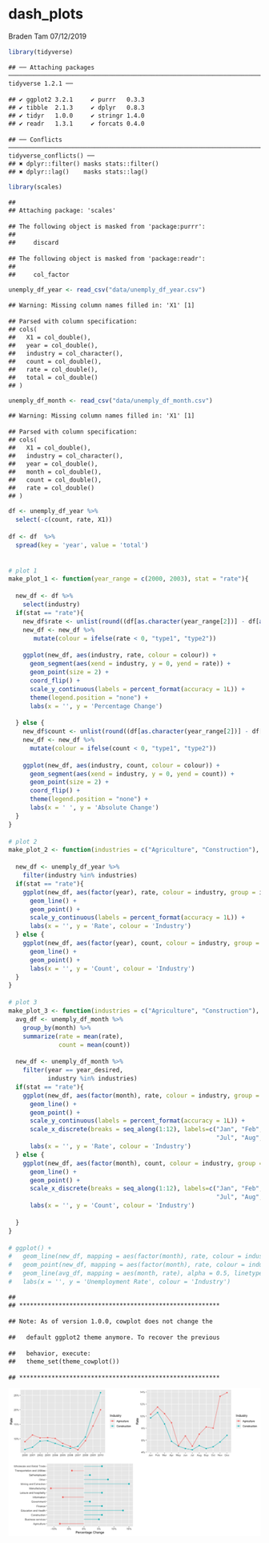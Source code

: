 dash\_plots
================
Braden Tam
07/12/2019

``` r
library(tidyverse)
```

    ## ── Attaching packages ────────────────────────────────────────────────────────────────────────────────────────────────── tidyverse 1.2.1 ──

    ## ✔ ggplot2 3.2.1     ✔ purrr   0.3.3
    ## ✔ tibble  2.1.3     ✔ dplyr   0.8.3
    ## ✔ tidyr   1.0.0     ✔ stringr 1.4.0
    ## ✔ readr   1.3.1     ✔ forcats 0.4.0

    ## ── Conflicts ───────────────────────────────────────────────────────────────────────────────────────────────────── tidyverse_conflicts() ──
    ## ✖ dplyr::filter() masks stats::filter()
    ## ✖ dplyr::lag()    masks stats::lag()

``` r
library(scales)
```

    ## 
    ## Attaching package: 'scales'

    ## The following object is masked from 'package:purrr':
    ## 
    ##     discard

    ## The following object is masked from 'package:readr':
    ## 
    ##     col_factor

``` r
unemply_df_year <- read_csv("data/unemply_df_year.csv")
```

    ## Warning: Missing column names filled in: 'X1' [1]

    ## Parsed with column specification:
    ## cols(
    ##   X1 = col_double(),
    ##   year = col_double(),
    ##   industry = col_character(),
    ##   count = col_double(),
    ##   rate = col_double(),
    ##   total = col_double()
    ## )

``` r
unemply_df_month <- read_csv("data/unemply_df_month.csv")
```

    ## Warning: Missing column names filled in: 'X1' [1]

    ## Parsed with column specification:
    ## cols(
    ##   X1 = col_double(),
    ##   industry = col_character(),
    ##   year = col_double(),
    ##   month = col_double(),
    ##   count = col_double(),
    ##   rate = col_double()
    ## )

``` r
df <- unemply_df_year %>%
  select(-c(count, rate, X1))

df <- df  %>%
  spread(key = 'year', value = 'total')


# plot 1
make_plot_1 <- function(year_range = c(2000, 2003), stat = "rate"){

  new_df <- df %>%
    select(industry)
  if(stat == "rate"){
    new_df$rate <- unlist(round((df[as.character(year_range[2])] - df[as.character(year_range[1])]) / df[as.character(year_range[1])], 2))
    new_df <- new_df %>%
       mutate(colour = ifelse(rate < 0, "type1", "type2"))

    ggplot(new_df, aes(industry, rate, colour = colour)) + 
      geom_segment(aes(xend = industry, y = 0, yend = rate)) +
      geom_point(size = 2) + 
      coord_flip() + 
      scale_y_continuous(labels = percent_format(accuracy = 1L)) + 
      theme(legend.position = "none") +
      labs(x = '', y = 'Percentage Change')
  
  } else {
    new_df$count <- unlist(round((df[as.character(year_range[2])] - df[as.character(year_range[1])])))
    new_df <- new_df %>%
      mutate(colour = ifelse(count < 0, "type1", "type2"))
  
    ggplot(new_df, aes(industry, count, colour = colour)) + 
      geom_segment(aes(xend = industry, y = 0, yend = count)) +
      geom_point(size = 2) + 
      coord_flip() + 
      theme(legend.position = "none") +
      labs(x = ' ', y = 'Absolute Change')
  }
}

# plot 2
make_plot_2 <- function(industries = c("Agriculture", "Construction"), stat = "rate"){
  
  new_df <- unemply_df_year %>%
    filter(industry %in% industries)
  if(stat == "rate"){
    ggplot(new_df, aes(factor(year), rate, colour = industry, group = industry)) + 
      geom_line() + 
      geom_point() + 
      scale_y_continuous(labels = percent_format(accuracy = 1L)) + 
      labs(x = '', y = 'Rate', colour = 'Industry')
  } else {
    ggplot(new_df, aes(factor(year), count, colour = industry, group = industry)) + 
      geom_line() + 
      geom_point() + 
      labs(x = '', y = 'Count', colour = 'Industry')
  }   
}

# plot 3
make_plot_3 <- function(industries = c("Agriculture", "Construction"), year_desired = 2000, stat = "rate"){
  avg_df <- unemply_df_month %>%
    group_by(month) %>%
    summarize(rate = mean(rate),
              count = mean(count))
  
  new_df <- unemply_df_month %>%
    filter(year == year_desired,
           industry %in% industries)
  if(stat == "rate"){
    ggplot(new_df, aes(factor(month), rate, colour = industry, group = industry)) + 
      geom_line() + 
      geom_point() +
      scale_y_continuous(labels = percent_format(accuracy = 1L)) + 
      scale_x_discrete(breaks = seq_along(1:12), labels=c("Jan", "Feb", "Mar", "Apr", "May", "Jun", 
                                                          "Jul", "Aug", "Sep", "Oct", "Nov", "Dec")) +
      labs(x = '', y = 'Rate', colour = 'Industry')
  } else {
    ggplot(new_df, aes(factor(month), count, colour = industry, group = industry)) + 
      geom_line() + 
      geom_point() + 
      scale_x_discrete(breaks = seq_along(1:12), labels=c("Jan", "Feb", "Mar", "Apr", "May", "Jun", 
                                                          "Jul", "Aug", "Sep", "Oct", "Nov", "Dec")) +
      labs(x = '', y = 'Count', colour = 'Industry')
    
  }
}

# ggplot() + 
#   geom_line(new_df, mapping = aes(factor(month), rate, colour = industry, group = industry)) + 
#   geom_point(new_df, mapping = aes(factor(month), rate, colour = industry, group = industry)) + 
#   geom_line(avg_df, mapping = aes(month, rate), alpha = 0.5, linetype = 'dashed') +
#   labs(x = '', y = 'Unemployment Rate', colour = 'Industry')
```

    ## 
    ## ********************************************************

    ## Note: As of version 1.0.0, cowplot does not change the

    ##   default ggplot2 theme anymore. To recover the previous

    ##   behavior, execute:
    ##   theme_set(theme_cowplot())

    ## ********************************************************

![](dash_plots_files/figure-gfm/unnamed-chunk-1-1.png)<!-- -->

